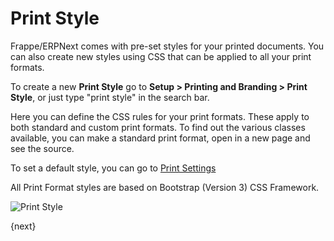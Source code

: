 # Print Style

Frappe/ERPNext comes with pre-set styles for your printed documents. You can also create new styles using CSS that can be applied to all your print formats.

To create a new **Print Style** go to **Setup > Printing and Branding > Print Style**, or just type "print style" in the search bar.

Here you can define the CSS rules for your print formats. These apply to both standard and custom print formats. To find out the various classes available, you can make a standard print format, open in a new page and see the source.

To set a default style, you can go to [Print Settings](/docs/setup/print/print-settings)

All Print Format styles are based on Bootstrap (Version 3) CSS Framework.

<img class="screenshot" alt="Print Style" src="/assets/erpnext_docs/assets/img/setup/print/print-style.png">

{next}